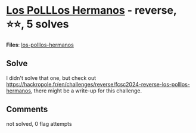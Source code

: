 [Los PoLLLos Hermanos](challenge_files/README.md) - reverse, ⭐⭐, 5 solves
===

**Files**: [los-polllos-hermanos](https://www.narthorn.com/ctf/FCSC-2024/challenge_files/reverse/Los%20PoLLLos%20Hermanos/los-polllos-hermanos)

## Solve

I didn't solve that one, but check out https://hackropole.fr/en/challenges/reverse/fcsc2024-reverse-los-polllos-hermanos, there might be a write-up for this challenge.

## Comments

not solved, 0 flag attempts